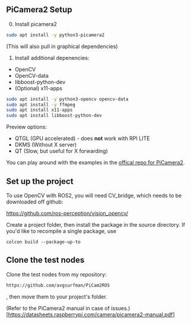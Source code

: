## PiCamera2 Setup

0. Install picamera2

```bash
sudo apt install -y python3-picamera2
```
(This will also pull in graphical dependencies)

1. Install additional depenencies:
* OpenCV
* OpenCV-data
* libboost-python-dev
* (Optional) x11-apps

```bash
sudo apt install -y python3-opencv opencv-data
sudo apt install -y ffmpeg
sudo apt install x11-apps 
sudo apt install libboost-python-dev
```

Preview options:
- QTGL (GPU accelerated) - does **not** work with RPI LITE
- DKMS (Without X server)
- QT (Slow, but useful for X forwarding)

You can play around with the examples in the [offical repo for PiCamera2](https://github.com/raspberrypi/picamera2/tree/main/examples).



## Set up the project

 To use OpenCV with ROS2, you will need CV_bridge, which needs to be downloaded off github:

 https://github.com/ros-perception/vision_opencv/

Create a project folder, then install the package in the source directory.
If you'd like to recompile a single package, use 

```
colcon build --package-up-to
```

## Clone the test nodes
Clone the test nodes from my repository:
```bash
https://github.com/avgsurfman/PiCam2ROS
```
, then move them to your project's folder.

(Refer to the PiCamera2 manual in case of issues.)[https://datasheets.raspberrypi.com/camera/picamera2-manual.pdf]




